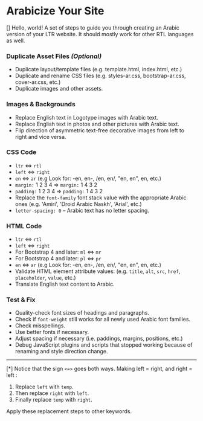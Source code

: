 ﻿<p align="center"><img src="https://github.com/lionbytes/RTL-yoursite/blob/master/cover.PNG" alt=""></p>

# Arabicize Your Site
[] Hello, world!
A set of steps to guide you through creating an Arabic version of your LTR website.
It should mostly work for other RTL languages as well.

### Duplicate Asset Files *(Optional)*
- Duplicate layout/template files (e.g. template.html, index.html, etc.)
- Duplicate and rename CSS files (e.g. styles-ar.css, bootstrap-ar.css, cover-ar.css, etc.)
- Duplicate images and other assets.
### Images & Backgrounds
- Replace English text in Logotype images with Arabic text.
- Replace English text in photos and other pictures with Arabic text.
- Flip direction of asymmetric text-free decorative images from left to right and vice versa.
### CSS Code
- `ltr` <=> `rtl`
- `left` <=> `right`
- `en` <=> `ar` (e.g Look for: -en, en-, /en, en/, "en, en", en, etc.)
- `margin:` 1 2 3 4 => `margin:` 1 4 3 2 
- `padding:` 1 2 3 4 => `padding:` 1 4 3 2
- Replace the `font-family` font stack value with the appropriate Arabic ones (e.g. 'Amiri', 'Droid Arabic Naskh', 'Arial', etc.)
- `letter-spacing: 0` – Arabic text has no letter spacing.
### HTML Code
- `ltr` <=> `rtl`
- `left` <=> `right`
- For Bootstrap 4 and later: `ml` <=> `mr`
- For Bootstrap 4 and later: `pl` <=> `pr`
- `en` <=> `ar` (e.g Look for: -en, en-, /en, en/, "en, en", en, etc.)
- Validate HTML element attribute values: (e.g. `title`, `alt`, `src`, `href`, `placeholder`, `value`, etc.)
- Translate English text content to Arabic.
### Test & Fix
- Quality-check font sizes of headings and paragraphs.
- Check if `font-weight` still works for all newly used Arabic font families.
- Check misspellings.
- Use better fonts if necessary.
- Adjust spacing if necessary (i.e. paddings, margins, positions, etc.)
- Debug JavaScript plugins and scripts that stopped working because of renaming and style direction change. 

______________
[*] Notice that the sign `<=>` goes both ways.
Making left = right, and right = left :
1. Replace `left` with `temp`.
2. Then replace `right` with `left`.
3. Finally replace `temp` with `right`.

Apply these replacement steps to other keywords. 

